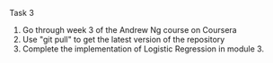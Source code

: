 Task 3

1. Go through week 3 of the Andrew Ng course on Coursera
2. Use "git pull" to get the latest version of the repository
3. Complete the implementation of Logistic Regression in module 3.
